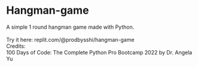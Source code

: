 # Hangman-game
A simple 1 round hangman game made with Python. <br/><br/>
Try it here: replit.com/@prodbysshi/hangman-game
<br/>
Credits:<br/>
100 Days of Code: The Complete Python Pro Bootcamp 2022 by Dr. Angela Yu
